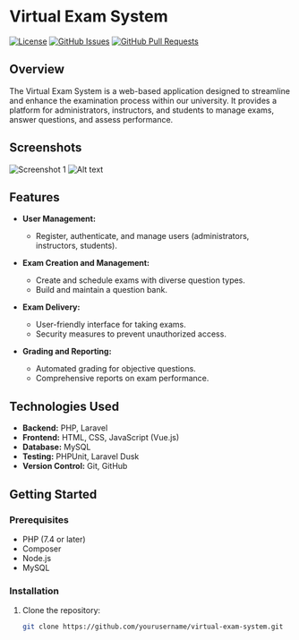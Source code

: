 # Virtual Exam System

[![License](https://img.shields.io/badge/License-MIT-blue.svg)](LICENSE)
[![GitHub Issues](https://img.shields.io/github/issues/yourusername/virtual-exam-system)](https://github.com/yourusername/virtual-exam-system/issues)
[![GitHub Pull Requests](https://img.shields.io/github/issues-pr/yourusername/virtual-exam-system)](https://github.com/yourusername/virtual-exam-system/pulls)

<!-- Add a brief project description and an optional logo -->

## Overview

The Virtual Exam System is a web-based application designed to streamline and enhance the examination process within our university. It provides a platform for administrators, instructors, and students to manage exams, answer questions, and assess performance.

<!-- Add any relevant screenshots, images, or GIFs -->

## Screenshots

![Screenshot 1](screenshots/screenshot1.png)
![Alt text](https://pbs.twimg.com/media/GD06xrWaAAAsfUd?format=jpg&name=900x900)

## Features

- **User Management:**
  - Register, authenticate, and manage users (administrators, instructors, students).

- **Exam Creation and Management:**
  - Create and schedule exams with diverse question types.
  - Build and maintain a question bank.

- **Exam Delivery:**
  - User-friendly interface for taking exams.
  - Security measures to prevent unauthorized access.

- **Grading and Reporting:**
  - Automated grading for objective questions.
  - Comprehensive reports on exam performance.

## Technologies Used

- **Backend:** PHP, Laravel
- **Frontend:** HTML, CSS, JavaScript (Vue.js)
- **Database:** MySQL
- **Testing:** PHPUnit, Laravel Dusk
- **Version Control:** Git, GitHub

## Getting Started

### Prerequisites

- PHP (7.4 or later)
- Composer
- Node.js
- MySQL

### Installation

1. Clone the repository:
   ```bash
   git clone https://github.com/yourusername/virtual-exam-system.git
